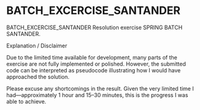# BATCH_EXCERCISE_SANTANDER
BATCH_EXCERCISE_SANTANDER
Resolution exercise SPRING BATCH SANTANDER.

Explanation / Disclaimer

Due to the limited time available for development, many parts of the exercise are not fully implemented or polished. However, the submitted code can be interpreted as pseudocode illustrating how I would have approached the solution.

Please excuse any shortcomings in the result. Given the very limited time I had—approximately 1 hour and 15–30 minutes, this is the progress I was able to achieve.
